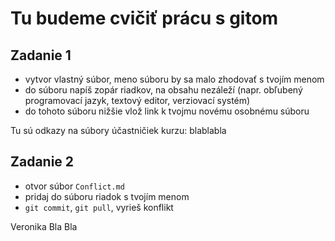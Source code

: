 # Tu budeme cvičiť prácu s gitom

## Zadanie 1
- vytvor vlastný súbor, meno súboru by sa malo zhodovať s tvojím menom
- do súboru napíš zopár riadkov, na obsahu nezáleží (napr. obľubený programovací jazyk, textový editor, verziovací systém)
- do tohoto súboru nižšie vlož link k tvojmu novému osobnému súboru

Tu sú odkazy na súbory účastničiek kurzu:
blablabla


## Zadanie 2
- otvor súbor `Conflict.md`
- pridaj do súboru riadok s tvojím menom
- `git commit`, `git pull`, vyrieš konflikt

Veronika Bla Bla